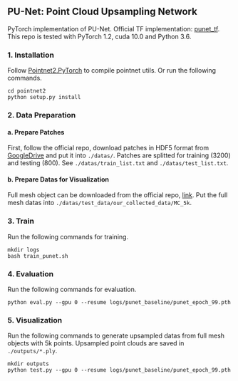 ## PU-Net: Point Cloud Upsampling Network

PyTorch implementation of PU-Net. Official TF implementation: [punet_tf](https://github.com/yulequan/PU-Net). This repo is tested with PyTorch 1.2, cuda 10.0 and Python 3.6.

### 1. Installation

Follow [Pointnet2.PyTorch](https://github.com/sshaoshuai/Pointnet2.PyTorch) to compile pointnet utils. Or run the following commands.

```shell
cd pointnet2
python setup.py install
```

### 2. Data Preparation

#### a. Prepare Patches

First, follow the official repo, download patches in HDF5 format from [GoogleDrive](https://drive.google.com/file/d/1wMtNGvliK_pUTogfzMyrz57iDb_jSQR8/view?usp=sharing) and put it into `./datas/`. Patches are splitted for training (3200) and testing (800). See `./datas/train_list.txt` and `./datas/test_list.txt`.

#### b. Prepare Datas for Visualization

Full mesh object can be downloaded from the official repo, [link](https://github.com/yulequan/PU-Net/tree/master/data/test_data/our_collected_data/MC_5k). Put the full mesh datas into `./datas/test_data/our_collected_data/MC_5k`.

### 3. Train

Run the following commands for training.

```shell
mkdir logs
bash train_punet.sh
```

### 4. Evaluation

Run the following commands for evaluation.

```shell
python eval.py --gpu 0 --resume logs/punet_baseline/punet_epoch_99.pth
```

### 5. Visualization

Run the following commands to generate upsampled datas from full mesh objects with 5k points. Upsampled point clouds are saved in `./outputs/*.ply`.

```shell
mkdir outputs
python test.py --gpu 0 --resume logs/punet_baseline/punet_epoch_99.pth
```


